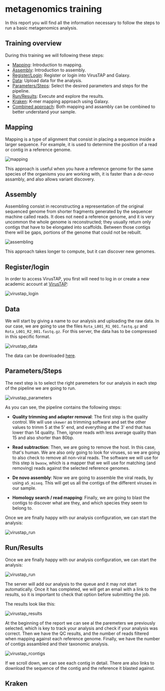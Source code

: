 # metagenomics training

In this report you will find all the information necessary to follow the steps to run a basic metagenomics analysis.

## Training overview
During this training we will following these steps:
* [Mapping](#mapping): Introduction to mapping.
* [Assembly](#assembly): Introduction to assembly.
* [Register/Login](#register/login): Register or login into VirusTAP and Galaxy.
* [Data](#data): Upload data for the analysis.
* [Parameters/Steps](#parameters/steps): Select the desired parameters and steps for the pipeline.
* [Run/Results](#run/results): Execute and explore the results.
* [Kraken](#kraken): K-mer mapping approach using Galaxy.
* [Combined approach](#combinedapproach): Both mapping and assambly can be combined to better understand your sample.

## Mapping

Mapping is a type of alignment that consist in placing a sequence inside a larger sequence. For example, it is used to determine the position of a read or contig in a reference genome.

![mapping](https://software.broadinstitute.org/software/igv/sites/cancerinformatics.org.igv/files/images/del_multiple.jpg)

This approach is useful when you have a reference genome for the same species of the organisms you are working with, it is faster than a *de-novo* assambly, and also allows variant discovery.

## Assembly

Assembling consist in reconstructing a representation of the original sequenced genome from shorter fragments generated by the sequencer machine called reads. It does not need a reference genome, and it is very uncommon the whole genome is reconstructed; they usually return only contigs that have to be elongated into scaffolds. Between those contigs there will be gaps, portions of the genome that could not be rebuilt.

![assembling](https://i0.wp.com/thesequencingcenter.com/wp-content/uploads/2019/01/denovo_assembly.jpg?w=1000&ssl=1)

This approach takes longer to compute, but it can discover new genomes.

## Register/login

In order to access VirusTAP, you first will need to log in or create a new academic account at [VirusTAP](https://gph.niid.go.jp/virustap/system_in):

![virustap_login](../docs/images/virustap_login.png)

## Data

We will start by giving a name to our analysis and uploading the raw data. In our case, we are going to use the files `Rota_L001_R1_001.fastq.gz` and `Rota_L001_R2_001.fastq.gz`. For this server, the data has to be compressed in this specific format.

![virustap_data](../docs/images/virustap_data.png)

The data can be downloaded [here](https://we.tl/t-jMLNdSmn2K).

## Parameters/Steps

The next step is to select the right paremeters for our analysis in each step of the pipeline we are going to run.

![virustap_parameters](../docs/images/virustap_parameters.png)

As you can see, the pipeline contains the following steps:

- **Quality trimming and adapter removal**: The first step is the quality control. We will use `skewer` as trimming software and set the other values to trimm 5 at the 5' end, and everything at the 3' end that has lower than 14 quality. Then, ignore reads with less average quality than 15 and also shorter than 80bp.

- **Read subtraction**: Then, we are going to remove the host. In this case, that's human. We are also only going to look for viruses, so we are going to also check to remove all non-viral reads. The software we will use for this step is `bwasw`, which is a mapper that we will use for matching (and removing) reads against the selected reference genomes.

- **De novo assembly**: Now we are going to assemble the viral reads, by using `a5_miseq`. This will get us all the contigs of the different viruses in our sample.

- **Homology search / read mapping**: Finally, we are going to blast the contigs to discover what are they, and which species they seem to belong to.

Once we are finally happy with our analysis configuration, we can start the analysis:

![virustap_run](../docs/images/virustap_run.png)

## Run/Results

Once we are finally happy with our analysis configuration, we can start the analysis:

![virustap_run](../docs/images/virustap_run.png)

The server will add our analysis to the queue and it may not start automatically. Once it has completed, we will get an email with a link to the results, so it is important to check that option before submitting the job.

The results look like this:

![virustap_results](../docs/images/virustap_results.png)

At the beginning of the report we can see al the paremeters we previously selected, which is key to track your analysis and check if your analysis was correct. Then we have the QC results, and the number of reads filtered when mapping against each reference genome. Finally, we have the number of contigs assambled and their taxonomic analysis.

![virustap_rcontigs](../docs/images/virustap_contigs.png)

If we scroll down, we can see each contig in detail. There are also links to download the sequence of the contig and the reference it blasted against.

## Kraken

